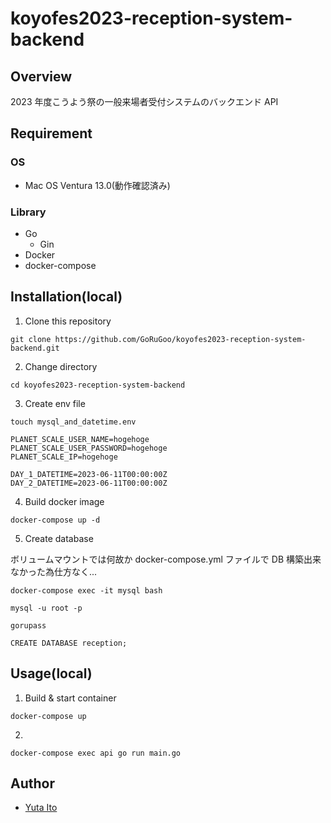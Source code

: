 # koyofes2023-reception-system-backend

## Overview

2023 年度こうよう祭の一般来場者受付システムのバックエンド API

## Requirement

### OS

- Mac OS Ventura 13.0(動作確認済み)

### Library

- Go
  - Gin
- Docker
- docker-compose

## Installation(local)

1. Clone this repository

```
git clone https://github.com/GoRuGoo/koyofes2023-reception-system-backend.git
```

2. Change directory

```
cd koyofes2023-reception-system-backend
```
3. Create env file
```
touch mysql_and_datetime.env
```
```
PLANET_SCALE_USER_NAME=hogehoge
PLANET_SCALE_USER_PASSWORD=hogehoge
PLANET_SCALE_IP=hogehoge

DAY_1_DATETIME=2023-06-11T00:00:00Z
DAY_2_DATETIME=2023-06-11T00:00:00Z
```

4. Build docker image

```
docker-compose up -d
```

5. Create database

ボリュームマウントでは何故か docker-compose.yml ファイルで DB 構築出来なかった為仕方なく...

```
docker-compose exec -it mysql bash
```

```
mysql -u root -p
```

```
gorupass
```

```
CREATE DATABASE reception;
```

## Usage(local)

1. Build & start container

```
docker-compose up
```

2.

```
docker-compose exec api go run main.go
```

## Author

- [Yuta Ito](https://github.com/GoRuGoo)
